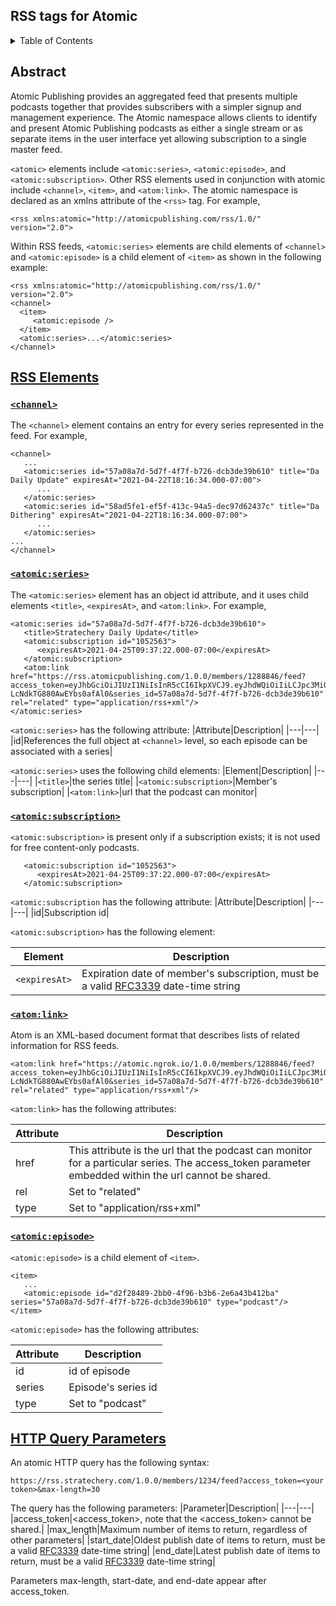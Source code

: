 RSS tags for Atomic
---
<details>
<summary>Table of Contents</summary>

* [RSS Elements](https://github.com/AtomicPublishing/atomic-rss#rss-elements)
* * [\<channel\>](https://github.com/AtomicPublishing/atomic-rss#channel)
* * [\<atomic:series\>](https://github.com/AtomicPublishing/atomic-rss#atomicSeries)
* * [\<atomic:subscription\>](https://github.com/AtomicPublishing/atomic-rss#atomicSubscription)
* * [\<atom:link\>](https://github.com/AtomicPublishing/atomic-rss#atomLink)
* * [\<atomic:episode\>](https://github.com/AtomicPublishing/atomic-rss#atomicEpisode)
* [HTTP Query Parameters](https://github.com/AtomicPublishing/atomic-rss#http-query-parameters)
</details>

Abstract
---

Atomic Publishing provides an aggregated feed that presents multiple podcasts together that provides subscribers with a simpler signup and management experience. The Atomic namespace allows clients to identify and present Atomic Publishing podcasts as either a single stream or as separate items in the user interface yet allowing subscription to a single master feed. 

`<atomic>` elements include `<atomic:series>`, `<atomic:episode>`, and `<atomic:subscription>`. Other RSS elements used in conjunction with atomic include `<channel>`, `<item>`, and `<atom:link>`. The atomic namespace is declared as an xmlns attribute of the `<rss>` tag. For example,

```
<rss xmlns:atomic="http://atomicpublishing.com/rss/1.0/" version="2.0">
```

Within RSS feeds, `<atomic:series>` elements are child elements of `<channel>` and `<atomic:episode>` is a child element of `<item>` as shown in the following example:

```
<rss xmlns:atomic="http://atomicpublishing.com/rss/1.0/" version="2.0"> 
<channel>
  <item>
     <atomic:episode />
  </item>
  <atomic:series>...</atomic:series>
</channel>
```

[RSS Elements](#rss-elements)
---
### [`<channel>`](#channel)

The `<channel>` element contains an entry for every series represented in the feed. For example,

```
<channel>
   ...
   <atomic:series id="57a08a7d-5d7f-4f7f-b726-dcb3de39b610" title="Da Daily Update" expiresAt="2021-04-22T18:16:34.000-07:00">
      ...
   </atomic:series>
   <atomic:series id="58ad5fe1-ef5f-413c-94a5-dec97d62437c" title="Da Dithering" expiresAt="2021-04-22T18:16:34.000-07:00">
      ...
   </atomic:series>
...
</channel>
```

### [`<atomic:series>`](#atomicSeries)

The `<atomic:series>` element has an object id attribute, and it uses child elements `<title>`, `<expiresAt>`, and `<atom:link>`. For example,

```
<atomic:series id="57a08a7d-5d7f-4f7f-b726-dcb3de39b610">
   <title>Stratechery Daily Update</title>
   <atomic:subscription id="1052563">
      <expiresAt>2021-04-25T09:37:22.000-07:00</expiresAt>
   </atomic:subscription>
   <atom:link href="https://rss.atomicpublishing.com/1.0.0/members/1288846/feed?access_token=eyJhbGciOiJIUzI1NiIsInR5cCI6IkpXVCJ9.eyJhdWQiOiIiLCJpc3MiOiJjb29wZXIuZGVjYW50ZXIuZm0iLCJpdGEiOiIyMDIwLTA0LTA4VDAyOjAzOjA5Ljc3NVoiLCJqdGkiOiIzNTE4NThkZS1hODQyLTRkM2EtOTEyNC1iY2RkZmFiMmU1OGYiLCJzY29wZSI6ImZlZWQucmVhZCBlcGlzb2RlLnN0cmVhbSIsInN1YiI6IjEyODg4NDYifQ.jSEZW1K56CP6X4GmsIKi-LcNdkTG880AwEYbs0afAl0&series_id=57a08a7d-5d7f-4f7f-b726-dcb3de39b610" rel="related" type="application/rss+xml"/>
</atomic:series>
```

`<atomic:series>` has the following attribute:
|Attribute|Description|
|---|---|
|id|References the full object at `<channel>` level, so each episode can be associated with a series|

`<atomic:series>` uses the following child elements:
|Element|Description|
|---|---|
|`<title>`|the series title|
|`<atomic:subscription>`|Member's subscription|
|`<atom:link>`|url that the podcast can monitor|

### [`<atomic:subscription>`](#atomicSubscription)
`<atomic:subscription>` is present only if a subscription exists; it is not used for free content-only podcasts.
```
   <atomic:subscription id="1052563">
      <expiresAt>2021-04-25T09:37:22.000-07:00</expiresAt>
   </atomic:subscription>
```

`<atomic:subscription` has the following attribute:
|Attribute|Description|
|---|---|
|id|Subscription id|

`<atomic:subscription>` has the following element:

|Element|Description|
|---|---|
|`<expiresAt>`|Expiration date of member's subscription, must be a valid [RFC3339](https://tools.ietf.org/html/rfc3339) date-time string|

### [`<atom:link>`](#atomLink)
Atom is an XML-based document format that describes lists of related information for RSS feeds.

```
<atom:link href="https://atomic.ngrok.io/1.0.0/members/1288846/feed?access_token=eyJhbGciOiJIUzI1NiIsInR5cCI6IkpXVCJ9.eyJhdWQiOiIiLCJpc3MiOiJjb29wZXIuZGVjYW50ZXIuZm0iLCJpdGEiOiIyMDIwLTA0LTA4VDAyOjAzOjA5Ljc3NVoiLCJqdGkiOiIzNTE4NThkZS1hODQyLTRkM2EtOTEyNC1iY2RkZmFiMmU1OGYiLCJzY29wZSI6ImZlZWQucmVhZCBlcGlzb2RlLnN0cmVhbSIsInN1YiI6IjEyODg4NDYifQ.jSEZW1K56CP6X4GmsIKi-LcNdkTG880AwEYbs0afAl0&series_id=57a08a7d-5d7f-4f7f-b726-dcb3de39b610" rel="related" type="application/rss+xml"/>
```

`<atom:link>` has the following attributes:

|Attribute|Description|
|---|---|
|href|This attribute is the url that the podcast can monitor for a particular series. The access_token parameter embedded within the url cannot be shared.|
|rel|Set to "related"|
|type|Set to "application/rss+xml"|


### [`<atomic:episode>`](#atomicEpisode)

`<atomic:episode>` is a child element of `<item>`.

```
<item>
   ...
   <atomic:episode id="d2f28489-2bb0-4f96-b3b6-2e6a43b412ba" series="57a08a7d-5d7f-4f7f-b726-dcb3de39b610" type="podcast"/>
</item>
```

`<atomic:episode>` has the following attributes:

|Attribute|Description|
|---|---|
|id|id of episode|
|series|Episode's series id|
|type|Set to "podcast"|

[HTTP Query Parameters](#http-query-parameters)
---
An atomic HTTP query has the following syntax:
```
https://rss.stratechery.com/1.0.0/members/1234/feed?access_token=<your token>&max-length=30
```
The query has the following parameters:
|Parameter|Description|
|---|---|
|access_token|<access_token>, note that the <access_token> cannot be shared.|
|max_length|Maximum number of items to return, regardless of other parameters|
|start_date|Oldest publish date of items to return, must be a valid [RFC3339](https://tools.ietf.org/html/rfc3339) date-time string|
|end_date|Latest publish date of items to return, must be a valid [RFC3339](https://tools.ietf.org/html/rfc3339) date-time string|

Parameters max-length, start-date, and end-date appear after access_token.

